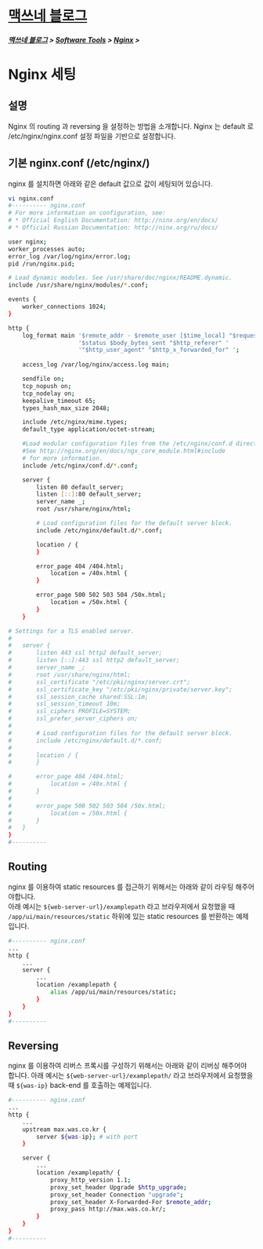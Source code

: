 <link rel="stylesheet" type="text/css" href="/css/style-header.css">
<link rel="stylesheet" type="text/css" href="/css/bootstrap/5.3.0-alpha1/bootstrap.css">

<div class="sticky-top bg-white pt-1 pb-2">
<h1><a href="/">맥쓰네 블로그</a></h1>
<h5> 
<a href="/">맥쓰네 블로그</a>
>
<a href="/software_tools/">Software Tools</a>
>
<a href="/software_tools/nginx/">Nginx</a>
>
</h5>
</div>

# Nginx 세팅
## 설명
Nginx 의 routing 과 reversing 을 설정하는 방법을 소개합니다.
Nginx 는 default 로 /etc/nginx/nginx.conf 설정 파일을 기반으로 설정합니다.

## 기본 nginx.conf (/etc/nginx/)
nginx 를 설치하면 아래와 같은 default 값으로 값이 세팅되어 있습니다.

```bash
vi nginx.conf
#---------- nginx.conf
# For more information on configuration, see:
# * Official English Documentation: http://ninx.org/en/docs/
# * Official Russian Documentation: http://ninx.org/ru/docs/

user nginx;
worker_processes auto;
error_log /var/log/nginx/error.log;
pid /run/nginx.pid;

# Load dynamic modules. See /usr/share/doc/nginx/README.dynamic.
include /usr/share/nginx/modules/*.conf;

events {
    worker_connections 1024;
}

http {
    log_format main '$remote_addr - $remote_user [$time_local] "$request" '
                    '$status $body_bytes_sent "$http_referer" '
                    '"$http_user_agent" "$http_x_forwarded_for" ';
    
    access_log /var/log/nginx/access.log main;

    sendfile on;
    tcp_nopush on;
    tcp_nodelay on;
    keepalive_timeout 65;
    types_hash_max_size 2048;

    include /etc/nginx/mime.types;
    default_type application/octet-stream;

    #Load modular configuration files from the /etc/nginx/conf.d directory.
    #See http://nginx.org/en/docs/ngx_core_module.html#include
    # for more information.
    include /etc/nginx/conf.d/*.conf;

    server {
        listen 80 default_server;
        listen [::]:80 default_server;
        server_name _;
        root /usr/share/nginx/html;

        # Load configuration files for the default server block.
        include /etc/nginx/default.d/*.conf;

        location / {
        }

        error_page 404 /404.html;
            location = /40x.html {
        }

        error_page 500 502 503 504 /50x.html;
            location = /50x.html {
        }
    }

# Settings for a TLS enabled server.
# 
#   server {
#       listen 443 ssl http2 default_server;
#       listen [::]:443 ssl http2 default_server;
#       server_name _;
#       root /usr/share/nginx/html;
#       ssl_certificate "/etc/pki/nginx/server.crt";
#       ssl_certificate_key "/etc/pki/nginx/private/server.key";
#       ssl_session_cache shared:SSL:1m;
#       ssl_session_timeout 10m;
#       ssl_ciphers PROFILE=SYSTEM;
#       ssl_prefer_server_ciphers on;
#
#       # Load configuration files for the default server block.
#       include /etc/nginx/default.d/*.conf;
#       
#       location / {
#       }

#       error_page 404 /404.html;
#           location = /40x.html {
#       }
#
#       error_page 500 502 503 504 /50x.html;
#           location = /50x.html {
#       }
#   }   
}
#----------
```

## Routing 
nginx 를 이용하여 static resources 를 접근하기 위해서는 아래와 같이 라우팅 해주어야합니다.  
아래 예시는 `${web-server-url}/examplepath` 라고 브라우저에서 요청했을 때 `/app/ui/main/resources/static` 하위에 있는 static resources 를 반환하는 예제 입니다.

```bash
#---------- nginx.conf
...
http {
    ...
    server {
        ...
        location /examplepath {
            alias /app/ui/main/resources/static;
        }
    }
}
#----------
```

## Reversing
nginx 를 이용하여 리버스 프록시를 구성하기 위해서는 아래와 같이 리버싱 해주어야 합니다.
아래 예시는 `${web-server-url}/examplepath/` 라고 브라우저에서 요청했을 때 `${was-ip}` back-end 를 호출하는 예제입니다.

```bash
#---------- nginx.conf
...
http {
    ...
    upstream max.was.co.kr {
        server ${was-ip}; # with port
    }

    server {
        ...
        location /examplepath/ {
            proxy_http_version 1.1;
            proxy_set_header Upgrade $http_upgrade;
            proxy_set_header Connection "upgrade";
            proxy_set_header X-Forwarded-For $remote_addr;
            proxy_pass http://max.was.co.kr/;
        }
    }
}
#----------
```